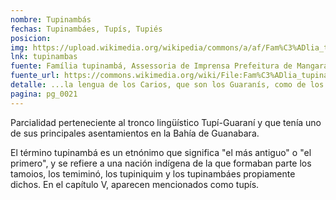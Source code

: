 ```yaml
---
nombre: Tupinambás
fechas: Tupinambáes, Tupís, Tupiés
posicion: 
img: https://upload.wikimedia.org/wikipedia/commons/a/af/Fam%C3%ADlia_tupinamb%C3%A1_ARQUIVO_FMP.jpg
lnk: tupinambas
fuente: Família tupinambá, Assessoria de Imprensa Prefeitura de Mangaratiba
fuente_url: https://commons.wikimedia.org/wiki/File:Fam%C3%ADlia_tupinamb%C3%A1_ARQUIVO_FMP.jpg
detalle: ...la lengua de los Carios, que son los Guaranís, como de los Tupis y Tamoyos...
pagina: pg_0021
---
```


<p>Parcialidad perteneciente al tronco lingüístico Tupí-Guaraní y que tenía uno de sus principales asentamientos en la Bahía de Guanabara.</p>

<p>El término tupinambá es un etnónimo que significa "el más antiguo" o "el primero", y se refiere a una nación indígena de la que formaban parte los tamoios, los temiminó, los tupiniquim y los tupinambáes propiamente dichos. En el capítulo V, aparecen mencionados como tupís.</p>